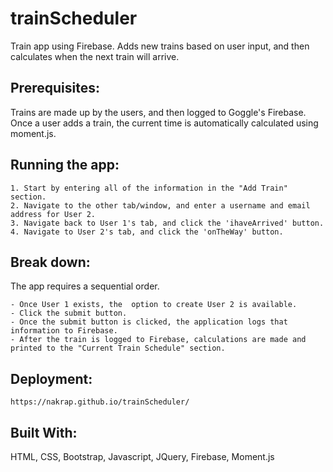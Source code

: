 # trainScheduler

Train app using Firebase. Adds new trains based on user input, and then calculates when the next train will arrive.


## Prerequisites:

Trains are made up by the users, and then logged to Goggle's Firebase. Once a user adds a train, the current time is automatically calculated using moment.js. 


## Running the app:
```
1. Start by entering all of the information in the "Add Train" section. 
2. Navigate to the other tab/window, and enter a username and email address for User 2.
3. Navigate back to User 1's tab, and click the 'ihaveArrived' button. 
4. Navigate to User 2's tab, and click the 'onTheWay' button.
```

## Break down:

The app requires a sequential order. 
```
- Once User 1 exists, the  option to create User 2 is available. 
- Click the submit button.
- Once the submit button is clicked, the application logs that information to Firebase. 
- After the train is logged to Firebase, calculations are made and printed to the "Current Train Schedule" section. 
```

## Deployment:
```
https://nakrap.github.io/trainScheduler/
```

## Built With:

HTML,
CSS,
Bootstrap,
Javascript,
JQuery,
Firebase,
Moment.js
